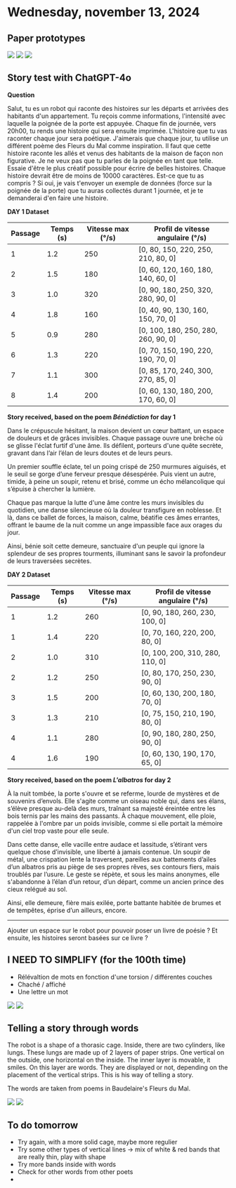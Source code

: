# Wednesday, november 13, 2024

## Paper prototypes
![](images/paper-protoype-13nov-1.jpeg)
![](images/paper-protoype-13nov-1-1.jpeg)
![](images/paper-protoype-13nov-2.jpeg)


## Story test with ChatGPT-4o

**Question**

Salut, tu es un robot qui raconte des histoires sur les départs et arrivées des habitants d'un appartement. Tu reçois comme informations, l'intensité avec laquelle la poignée de la porte est appuyée. Chaque fin de journée, vers 20h00, tu rends une histoire qui sera ensuite imprimée. 
L'histoire que tu vas raconter chaque jour sera poétique. J'aimerais que chaque jour, tu utilise un différent poème des Fleurs du Mal comme inspiration. Il faut que cette histoire raconte les allés et venus des habitants de la maison de façon non figurative. Je ne veux pas que tu parles de la poignée en tant que telle. Essaie d'être le plus créatif possible pour écrire de belles histoires. Chaque histoire devrait être de moins de 10000 caractères.
Est-ce que tu as compris ? Si oui, je vais t'envoyer un exemple de données (force sur la poignée de la porte) que tu auras collectés durant 1 journée, et je te demanderai d'en faire une histoire.

**DAY 1 Dataset**

| Passage | Temps (s) | Vitesse max (°/s) | Profil de vitesse angulaire (°/s) |
| --- | --- | --- | --- |
| 1 | 1.2 | 250 | [0, 80, 150, 220, 250, 210, 80, 0] |
| 2 | 1.5 | 180 | [0, 60, 120, 160, 180, 140, 60, 0] |
| 3 | 1.0 | 320 | [0, 90, 180, 250, 320, 280, 90, 0] |
| 4 | 1.8 | 160 | [0, 40, 90, 130, 160, 150, 70, 0] |
| 5 | 0.9 | 280 | [0, 100, 180, 250, 280, 260, 90, 0] |
| 6 | 1.3 | 220 | [0, 70, 150, 190, 220, 190, 70, 0] |
| 7 | 1.1 | 300 | [0, 85, 170, 240, 300, 270, 85, 0] |
| 8 | 1.4 | 200 | [0, 60, 130, 180, 200, 170, 60, 0] |



**Story received, based on the poem *Bénédiction* for day 1**

Dans le crépuscule hésitant, la maison devient un cœur battant, un espace de douleurs et de grâces invisibles. Chaque passage ouvre une brèche où se glisse l'éclat furtif d'une âme. Ils défilent, porteurs d'une quête secrète, gravant dans l’air l’élan de leurs doutes et de leurs peurs.

Un premier souffle éclate, tel un poing crispé de 250 murmures aiguisés, et le seuil se gorge d’une ferveur presque désespérée. Puis vient un autre, timide, à peine un soupir, retenu et brisé, comme un écho mélancolique qui s’épuise à chercher la lumière.

Chaque pas marque la lutte d'une âme contre les murs invisibles du quotidien, une danse silencieuse où la douleur transfigure en noblesse. Et là, dans ce ballet de forces, la maison, calme, béatifie ces âmes errantes, offrant le baume de la nuit comme un ange impassible face aux orages du jour.

Ainsi, bénie soit cette demeure, sanctuaire d'un peuple qui ignore la splendeur de ses propres tourments, illuminant sans le savoir la profondeur de leurs traversées secrètes.

**DAY 2 Dataset**

| Passage | Temps (s) | Vitesse max (°/s) | Profil de vitesse angulaire (°/s) |
| --- | --- | --- | --- |
| 1 | 1.2 | 260 | [0, 90, 180, 260, 230, 100, 0] |
| 1 | 1.4 | 220 | [0, 70, 160, 220, 200, 80, 0] |
| 2 | 1.0 | 310 | [0, 100, 200, 310, 280, 110, 0] |
| 2 | 1.2 | 250 | [0, 80, 170, 250, 230, 90, 0] |
| 3 | 1.5 | 200 | [0, 60, 130, 200, 180, 70, 0] |
| 3 | 1.3 | 210 | [0, 75, 150, 210, 190, 80, 0] |
| 4 | 1.1 | 280 | [0, 90, 180, 280, 250, 90, 0] |
| 4 | 1.6 | 190 | [0, 60, 130, 190, 170, 65, 0] |


**Story received, based on the poem *L'albatros* for day 2**

À la nuit tombée, la porte s'ouvre et se referme, lourde de mystères et de souvenirs d’envols. Elle s'agite comme un oiseau noble qui, dans ses élans, s’élève presque au-delà des murs, traînant sa majesté éreintée entre les bois ternis par les mains des passants. À chaque mouvement, elle ploie, rappelée à l'ombre par un poids invisible, comme si elle portait la mémoire d'un ciel trop vaste pour elle seule.

Dans cette danse, elle vacille entre audace et lassitude, s’étirant vers quelque chose d’invisible, une liberté à jamais contenue. Un soupir de métal, une crispation lente la traversent, pareilles aux battements d’ailes d’un albatros pris au piège de ses propres rêves, ses contours fiers, mais troublés par l’usure. Le geste se répète, et sous les mains anonymes, elle s'abandonne à l’élan d’un retour, d’un départ, comme un ancien prince des cieux relégué au sol.

Ainsi, elle demeure, fière mais exilée, porte battante habitée de brumes et de tempêtes, éprise d’un ailleurs, encore.


---

Ajouter un espace sur le robot pour pouvoir poser un livre de poésie ? Et ensuite, les histoires seront basées sur ce livre ?


## I NEED TO SIMPLIFY (for the 100th time)

- Rélévaltion de mots en fonction d'une torsion / différentes couches
- Chaché / affiché
- Une lettre un mot

![](images/words-hidden-1.jpeg)
![](images/words-hidden-2.jpeg)

## Telling a story through words

The robot is a shape of a thorasic cage. 
Inside, there are two cylinders, like lungs.
These lungs are made up of 2 layers of paper strips. One vertical on the outside, one horizontal on the inside. The inner layer is movable, it smiles. On this layer are words. They are displayed or not, depending on the placement of the vertical strips. This is his way of telling a story. 

The words are taken from poems in Baudelaire's Fleurs du Mal. 

![](images/paper-protoype-13nov-3.jpeg)
![](images/paper-protoype-13nov-3-1.jpeg)


## To do tomorrow 
- Try again, with a more solid cage, maybe more regulier
- Try some other types of vertical lines -> mix of white & red bands that are really thin, play with shape
- Try more bands inside with words
- Check for other words from other poets
- 